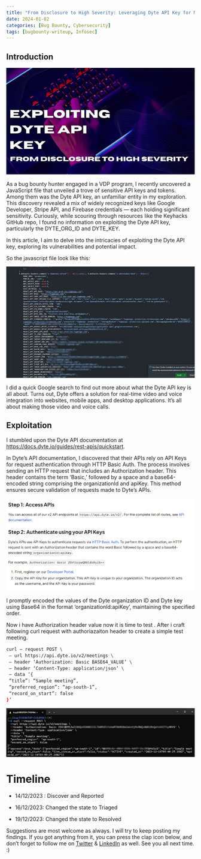 ```yaml
---
title: "From Disclosure to High Severity: Leveraging Dyte API Key for Maximum Impact"
date: 2024-01-02
categories: [Bug Bounty, Cybersecurity]
tags: [bugbounty-writeup, Infosec]
---
```


## Introduction
![image_of_intro](/assets/img/2024-01-02-from-disclosure-to-high-severity-leveraging-dyte-api-key-for-maximum-impact/1.webp)

As a bug bounty hunter engaged in a VDP program, I recently uncovered a JavaScript file that unveiled a trove of sensitive API keys and tokens. Among them was the Dyte API key, an unfamiliar entity in my exploration. This discovery revealed a mix of widely recognized keys like Google Developer, Stripe API, and Firebase credentials — each holding significant sensitivity. Curiously, while scouring through resources like the Keyhacks GitHub repo, I found no information on exploiting the Dyte API key, particularly the DYTE_ORG_ID and DYTE_KEY.

In this article, I aim to delve into the intricacies of exploiting the Dyte API key, exploring its vulnerabilities and potential impact.

So the javascript file look like this:

![image_of_js_file](assets/img/2024-01-02-from-disclosure-to-high-severity-leveraging-dyte-api-key-for-maximum-impact/2.webp)

I did a quick Google search to find out more about what the Dyte API key is all about. Turns out, Dyte offers a solution for real-time video and voice integration into websites, mobile apps, and desktop applications. It’s all about making those video and voice calls.

## Exploitation
I stumbled upon the Dyte API documentation at https://docs.dyte.io/guides/rest-apis/quickstart.

In Dyte’s API documentation, I discovered that their APIs rely on API Keys for request authentication through HTTP Basic Auth. The process involves sending an HTTP request that includes an Authorization header. This header contains the term ‘Basic,’ followed by a space and a base64-encoded string comprising the organizationId and apiKey. This method ensures secure validation of requests made to Dyte’s APIs.

![image_of_api_docs](assets/img/2024-01-02-from-disclosure-to-high-severity-leveraging-dyte-api-key-for-maximum-impact/3.webp)

I promptly encoded the values of the Dyte organization ID and Dyte key using Base64 in the format ‘organizationId:apiKey’, maintaining the specified order.

Now i have Authorization header value now it is time to test . After i craft following curl request with authoriazaiton header to create a simple test meeting.

```bash
curl — request POST \
 — url https://api.dyte.io/v2/meetings \
 — header ‘Authorization: Basic BASE64_VALUE’ \
 — header ‘Content-Type: application/json’ \
 — data ‘{
 “title”: “Sample meeting”,
 “preferred_region”: “ap-south-1”,
 “record_on_start”: false
}’
```

![image_of_poc](assets/img/2024-01-02-from-disclosure-to-high-severity-leveraging-dyte-api-key-for-maximum-impact/4.webp)


# Timeline
- 14/12/2023 : Discover and Reported

- 16/12/2023: Changed the state to Triaged

- 19/12/2023: Changed the state to Resolved

Suggestions are most welcome as always. I will try to keep posting my findings. If you got anything from it, you can press the clap icon below, and don’t forget to follow me on [Twitter](https://twitter.com/padsalatushal) & [LinkedIn](https://www.linkedin.com/in/padsalatushal/) as well. See you all next time. :)



